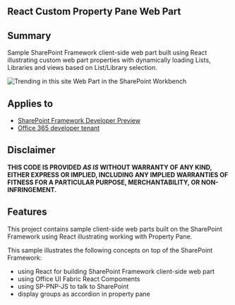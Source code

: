 ## React Custom Property Pane Web Part

## Summary

Sample SharePoint Framework client-side web part built using React illustrating custom web part properties with dynamically loading Lists, Libraries and views based on List/Library selection.

![Trending in this site Web Part in the SharePoint Workbench](./assets/ReactCustomPropertyPane.gif)

## Applies to

* [SharePoint Framework Developer Preview](http://dev.office.com/sharepoint/docs/spfx/sharepoint-framework-overview)
* [Office 365 developer tenant](http://dev.office.com/sharepoint/docs/spfx/set-up-your-developer-tenant)

## Disclaimer
**THIS CODE IS PROVIDED *AS IS* WITHOUT WARRANTY OF ANY KIND, EITHER EXPRESS OR IMPLIED, INCLUDING ANY IMPLIED WARRANTIES OF FITNESS FOR A PARTICULAR PURPOSE, MERCHANTABILITY, OR NON-INFRINGEMENT.**

## Features

This project contains sample client-side web parts built on the SharePoint Framework using React illustrating working with Property Pane.

This sample illustrates the following concepts on top of the SharePoint Framework:

- using React for building SharePoint Framework client-side web part
- using Office UI Fabric React Compoments
- using SP-PNP-JS to talk to SharePoint
- display groups as accordion in property pane





